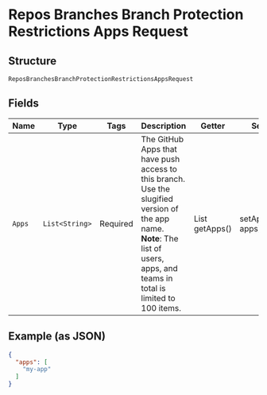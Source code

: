 
# Repos Branches Branch Protection Restrictions Apps Request

## Structure

`ReposBranchesBranchProtectionRestrictionsAppsRequest`

## Fields

| Name | Type | Tags | Description | Getter | Setter |
|  --- | --- | --- | --- | --- | --- |
| `Apps` | `List<String>` | Required | The GitHub Apps that have push access to this branch. Use the slugified version of the app name. **Note**: The list of users, apps, and teams in total is limited to 100 items. | List<String> getApps() | setApps(List<String> apps) |

## Example (as JSON)

```json
{
  "apps": [
    "my-app"
  ]
}
```

